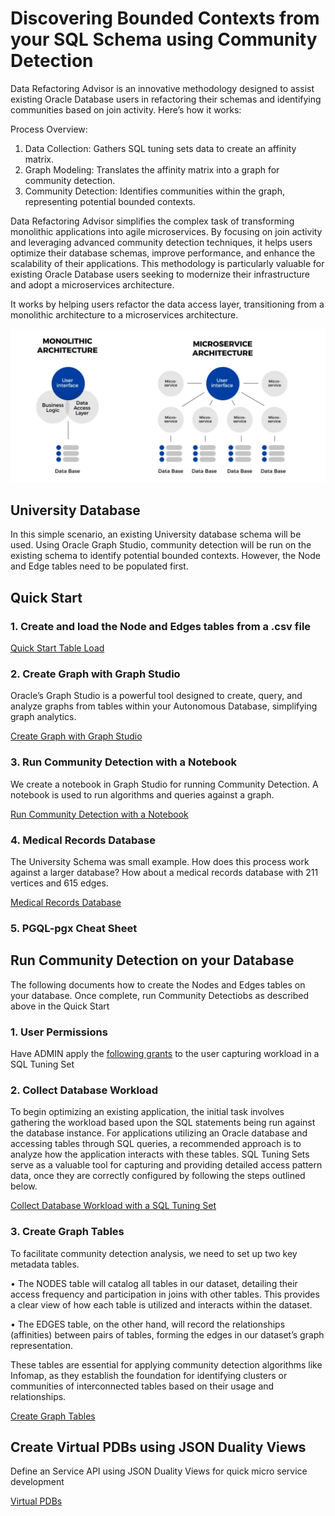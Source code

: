 # Discovering Bounded Contexts from your SQL Schema using Community Detection

Data Refactoring Advisor is an innovative methodology designed to assist existing Oracle Database users in refactoring their schemas and identifying communities based on join activity. Here’s how it works:

Process Overview:

1. Data Collection: Gathers SQL tuning sets data to create an affinity matrix.
2. Graph Modeling: Translates the affinity matrix into a graph for community detection.
3. Community Detection: Identifies communities within the graph, representing potential bounded contexts.

Data Refactoring Advisor simplifies the complex task of transforming monolithic applications into agile microservices. By focusing on join activity and leveraging advanced community detection techniques, it helps users optimize their database schemas, improve performance, and enhance the scalability of their applications. This methodology is particularly valuable for existing Oracle Database users seeking to modernize their infrastructure and adopt a microservices architecture.

It works by helping users refactor the data access layer, transitioning from a monolithic architecture to a microservices architecture.

![monoMicro](./images/monoMicro.png)


## University Database

In this simple scenario, an existing University database schema will be used. Using Oracle Graph Studio, community detection will be run on the existing schema to identify potential bounded contexts. However, the Node and Edge tables need to be populated first.

## Quick Start

### 1. Create and load the Node and Edges tables from a .csv file

[Quick Start Table Load](./quickstart/README.md)

### 2. Create Graph with Graph Studio

Oracle’s Graph Studio is a powerful tool designed to create, query, and analyze graphs from tables within your Autonomous Database, simplifying graph analytics.

[Create Graph with Graph Studio](./create-graph/README.md)

### 3. Run Community Detection with a Notebook

We create a notebook in Graph Studio for running Community Detection. A notebook is used to run algorithms and queries against a graph. 

[Run Community Detection with a Notebook](./community-detection/README.md)

### 4. Medical Records Database

The University Schema was small example.  How does this process work against a larger database? How about a medical records database with 211 vertices and 615 edges.

[Medical Records Database](./medical-data/README.md)


### 5. PGQL-pgx Cheat Sheet



## Run Community Detection on your Database

The following documents how to create the Nodes and Edges tables on your database.  Once complete, run Community Detectiobs as described above in the Quick Start

### 1. User Permissions

Have ADMIN apply the [following grants](./user-perms/README.md) to the user capturing workload in a SQL Tuning Set

### 2. Collect Database Workload

To begin optimizing an existing application, the initial task involves gathering the workload based upon the SQL statements being run against the database instance. For applications utilizing an Oracle database and accessing tables through SQL queries, a recommended approach is to analyze how the application interacts with these tables. SQL Tuning Sets serve as a valuable tool for capturing and providing detailed access pattern data, once they are correctly configured by following the steps outlined below.


[Collect Database Workload with a SQL Tuning Set](./collect-database-workload/README.md)

### 3. Create Graph Tables

 To facilitate community detection analysis, we need to set up two key metadata tables.

• The NODES table will catalog all tables in our dataset, detailing their access frequency and participation in joins with other tables. This provides a clear view of how each table is utilized and interacts within the dataset.

• The EDGES table, on the other hand, will record the relationships (affinities) between pairs of tables, forming the edges in our dataset’s graph representation.

These tables are essential for applying community detection algorithms like Infomap, as they establish the foundation for identifying clusters or communities of interconnected tables based on their usage and relationships. 

[Create Graph Tables](./create-graph-tables/README.md)



## Create Virtual PDBs using JSON Duality Views

Define an Service API using JSON Duality Views for quick micro service development

[Virtual PDBs](./virtualpdb/README.md)